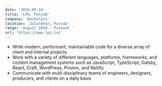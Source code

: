 ```yaml
---
date: '2018-05-14'
title: 'LPU, Punjab'
company: 'Bachelors'
location: 'Jalandhar, Punjab'
range: 'August 2019 - Present '
url: 'https://www.lpu.in/'
---
```


- Write modern, performant, maintainable code for a diverse array of client and internal projects
- Work with a variety of different languages, platforms, frameworks, and content management systems such as JavaScript, TypeScript, Gatsby, React, Craft, WordPress, Prismic, and Netlify
- Communicate with multi-disciplinary teams of engineers, designers, producers, and clients on a daily basis

